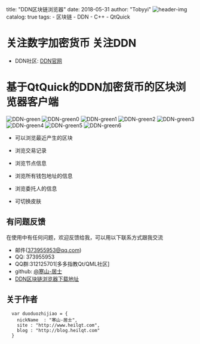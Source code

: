 ﻿title:      "DDN区块链浏览器"
date:       2018-05-31
author:     "Tobyyi"
![header-img](http://ddn.link/static/image/banner_top.jpg)
catalog:    true
tags:
    - 区块链
    - DDN
    - C++
    - QtQuick
# 关注数字加密货币 关注DDN
* DDN社区: [DDN官网](http://ddn.link/)

# 基于QtQuick的DDN加密货币的区块浏览器客户端
![DDN-green](http://ddui.heilqt.com/gitdir/green.png)
![DDN-green0](http://ddui.heilqt.com/gitdir/green2.png)
![DDN-green1](http://ddui.heilqt.com/gitdir/green3.png)
![DDN-green2](http://ddui.heilqt.com/gitdir/light1.png)
![DDN-green3](http://ddui.heilqt.com/gitdir/light2.png)
![DDN-green4](http://ddui.heilqt.com/gitdir/light3.png)
![DDN-green5](http://ddui.heilqt.com/gitdir/dark.png)
![DDN-green6](http://ddui.heilqt.com/gitdir/blue.png)


* 可以浏览最近产生的区块

* 浏览交易记录

* 浏览节点信息

* 浏览所有钱包地址的信息

* 浏览委托人的信息

* 可切换皮肤

## 有问题反馈

在使用中有任何问题，欢迎反馈给我，可以用以下联系方式跟我交流

* 邮件(373955953@qq.com)
* QQ: 373955953
* QQ群:312125701[多多指教Qt/QML社区]
* github: [@寒山-居士](https://github.com/toby20130333)
* [DDN区块链浏览器下载地址](http://ddui.heilqt.com/gitdir/DDN-Client-0.0.0.1.zip)

## 关于作者

```
  var duoduozhijiao = {
    nickName  : "寒山-居士",
    site : "http://www.heilqt.com",
    blog : "http://blog.heilqt.com"
  }

```


